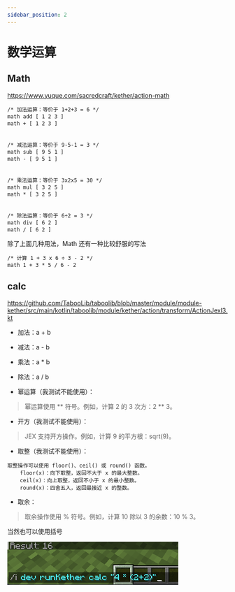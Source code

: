 ```yaml
---
sidebar_position: 2
---
```


# 数学运算

## Math

https://www.yuque.com/sacredcraft/kether/action-math

```
/* 加法运算：等价于 1+2+3 = 6 */
math add [ 1 2 3 ]
math + [ 1 2 3 ]


/* 减法运算：等价于 9-5-1 = 3 */
math sub [ 9 5 1 ]
math - [ 9 5 1 ]


/* 乘法运算：等价于 3x2x5 = 30 */
math mul [ 3 2 5 ]
math * [ 3 2 5 ]


/* 除法运算：等价于 6÷2 = 3 */
math div [ 6 2 ]
math / [ 6 2 ]
```
除了上面几种用法，Math 还有一种比较舒服的写法

```
​/* 计算 1 + 3 x 6 ÷ 3 - 2 */
math 1 + 3 * 5 / 6 - 2
```

## calc

https://github.com/TabooLib/taboolib/blob/master/module/module-kether/src/main/kotlin/taboolib/module/kether/action/transform/ActionJexl3.kt


- 加法：a + b
- 减法：a - b
- 乘法：a * b
- 除法：a / b

- 幂运算（我测试不能使用）：

> 幂运算使用 ** 符号。例如，计算 2 的 3 次方：2 ** 3。

- 开方（我测试不能使用）：

> JEX 支持开方操作。例如，计算 9 的平方根：sqrt(9)。

- 取整（我测试不能使用）：
```
取整操作可以使用 floor()、ceil() 或 round() 函数。
    floor(x)：向下取整，返回不大于 x 的最大整数。
    ceil(x)：向上取整，返回不小于 x 的最小整数。
    round(x)：四舍五入，返回最接近 x 的整数。
```

- 取余：

> 取余操作使用 % 符号。例如，计算 10 除以 3 的余数：10 % 3。

当然也可以使用括号

![](_images/括号.png)